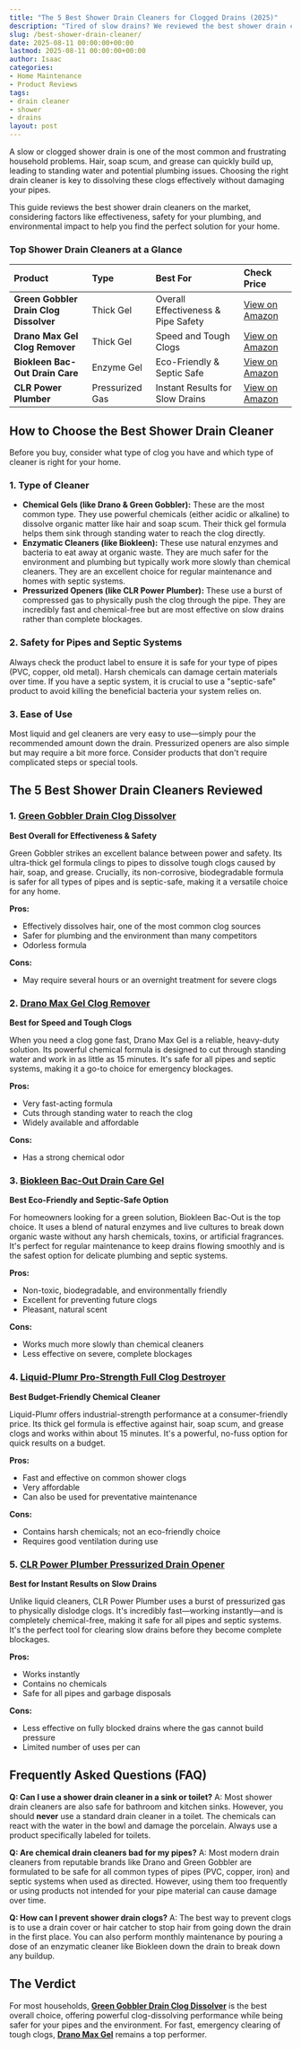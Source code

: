 ```yaml
---
title: "The 5 Best Shower Drain Cleaners for Clogged Drains (2025)"
description: "Tired of slow drains? We reviewed the best shower drain cleaners, from powerful gels to eco-friendly enzymes, to dissolve hair and soap scum fast."
slug: /best-shower-drain-cleaner/
date: 2025-08-11 00:00:00+00:00
lastmod: 2025-08-11 00:00:00+00:00
author: Isaac
categories:
- Home Maintenance
- Product Reviews
tags:
- drain cleaner
- shower
- drains
layout: post
---
```


A slow or clogged shower drain is one of the most common and frustrating household problems. Hair, soap scum, and grease can quickly build up, leading to standing water and potential plumbing issues. Choosing the right drain cleaner is key to dissolving these clogs effectively without damaging your pipes.

This guide reviews the best shower drain cleaners on the market, considering factors like effectiveness, safety for your plumbing, and environmental impact to help you find the perfect solution for your home.

### Top Shower Drain Cleaners at a Glance

| Product | Type | Best For | Check Price |
| :--- | :--- | :--- | :--- |
| **Green Gobbler Drain Clog Dissolver** | Thick Gel | Overall Effectiveness & Pipe Safety | [View on Amazon](https://www.amazon.com/dp/B0182VBOJE/?tag=p-policy-20) |
| **Drano Max Gel Clog Remover** | Thick Gel | Speed and Tough Clogs | [View on Amazon](https://www.amazon.com/dp/B003TS2R1A/?tag=p-policy-20) |
| **Biokleen Bac-Out Drain Care** | Enzyme Gel | Eco-Friendly & Septic Safe | [View on Amazon](https://www.amazon.com/dp/B003TN6JE6/?tag=p-policy-20) |
| **CLR Power Plumber** | Pressurized Gas | Instant Results for Slow Drains | [View on Amazon](https://www.amazon.com/dp/B000ASBFWE/?tag=p-policy-20) |

## How to Choose the Best Shower Drain Cleaner

Before you buy, consider what type of clog you have and which type of cleaner is right for your home.

### 1. Type of Cleaner
*   **Chemical Gels (like Drano & Green Gobbler):** These are the most common type. They use powerful chemicals (either acidic or alkaline) to dissolve organic matter like hair and soap scum. Their thick gel formula helps them sink through standing water to reach the clog directly.
*   **Enzymatic Cleaners (like Biokleen):** These use natural enzymes and bacteria to eat away at organic waste. They are much safer for the environment and plumbing but typically work more slowly than chemical cleaners. They are an excellent choice for regular maintenance and homes with septic systems.
*   **Pressurized Openers (like CLR Power Plumber):** These use a burst of compressed gas to physically push the clog through the pipe. They are incredibly fast and chemical-free but are most effective on slow drains rather than complete blockages.

### 2. Safety for Pipes and Septic Systems
Always check the product label to ensure it is safe for your type of pipes (PVC, copper, old metal). Harsh chemicals can damage certain materials over time. If you have a septic system, it is crucial to use a "septic-safe" product to avoid killing the beneficial bacteria your system relies on.

### 3. Ease of Use
Most liquid and gel cleaners are very easy to use—simply pour the recommended amount down the drain. Pressurized openers are also simple but may require a bit more force. Consider products that don't require complicated steps or special tools.

## The 5 Best Shower Drain Cleaners Reviewed

### 1. [Green Gobbler Drain Clog Dissolver](https://www.amazon.com/dp/B0182VBOJE/?tag=p-policy-20)
**Best Overall for Effectiveness & Safety**

Green Gobbler strikes an excellent balance between power and safety. Its ultra-thick gel formula clings to pipes to dissolve tough clogs caused by hair, soap, and grease. Crucially, its non-corrosive, biodegradable formula is safer for all types of pipes and is septic-safe, making it a versatile choice for any home.

**Pros:**
-   Effectively dissolves hair, one of the most common clog sources
-   Safer for plumbing and the environment than many competitors
-   Odorless formula

**Cons:**
-   May require several hours or an overnight treatment for severe clogs

### 2. [Drano Max Gel Clog Remover](https://www.amazon.com/dp/B003TS2R1A/?tag=p-policy-20)
**Best for Speed and Tough Clogs**

When you need a clog gone fast, Drano Max Gel is a reliable, heavy-duty solution. Its powerful chemical formula is designed to cut through standing water and work in as little as 15 minutes. It's safe for all pipes and septic systems, making it a go-to choice for emergency blockages.

**Pros:**
-   Very fast-acting formula
-   Cuts through standing water to reach the clog
-   Widely available and affordable

**Cons:**
-   Has a strong chemical odor

### 3. [Biokleen Bac-Out Drain Care Gel](https://www.amazon.com/dp/B003TN6JE6/?tag=p-policy-20)
**Best Eco-Friendly and Septic-Safe Option**

For homeowners looking for a green solution, Biokleen Bac-Out is the top choice. It uses a blend of natural enzymes and live cultures to break down organic waste without any harsh chemicals, toxins, or artificial fragrances. It's perfect for regular maintenance to keep drains flowing smoothly and is the safest option for delicate plumbing and septic systems.

**Pros:**
-   Non-toxic, biodegradable, and environmentally friendly
-   Excellent for preventing future clogs
-   Pleasant, natural scent

**Cons:**
-   Works much more slowly than chemical cleaners
-   Less effective on severe, complete blockages

### 4. [Liquid-Plumr Pro-Strength Full Clog Destroyer](https://www.amazon.com/dp/B000VDREQE/?tag=p-policy-20)
**Best Budget-Friendly Chemical Cleaner**

Liquid-Plumr offers industrial-strength performance at a consumer-friendly price. Its thick gel formula is effective against hair, soap scum, and grease clogs and works within about 15 minutes. It's a powerful, no-fuss option for quick results on a budget.

**Pros:**
-   Fast and effective on common shower clogs
-   Very affordable
-   Can also be used for preventative maintenance

**Cons:**
-   Contains harsh chemicals; not an eco-friendly choice
-   Requires good ventilation during use

### 5. [CLR Power Plumber Pressurized Drain Opener](https://www.amazon.com/dp/B000ASBFWE/?tag=p-policy-20)
**Best for Instant Results on Slow Drains**

Unlike liquid cleaners, CLR Power Plumber uses a burst of pressurized gas to physically dislodge clogs. It's incredibly fast—working instantly—and is completely chemical-free, making it safe for all pipes and septic systems. It's the perfect tool for clearing slow drains before they become complete blockages.

**Pros:**
-   Works instantly
-   Contains no chemicals
-   Safe for all pipes and garbage disposals

**Cons:**
-   Less effective on fully blocked drains where the gas cannot build pressure
-   Limited number of uses per can

## Frequently Asked Questions (FAQ)

**Q: Can I use a shower drain cleaner in a sink or toilet?**
A: Most shower drain cleaners are also safe for bathroom and kitchen sinks. However, you should **never** use a standard drain cleaner in a toilet. The chemicals can react with the water in the bowl and damage the porcelain. Always use a product specifically labeled for toilets.

**Q: Are chemical drain cleaners bad for my pipes?**
A: Most modern drain cleaners from reputable brands like Drano and Green Gobbler are formulated to be safe for all common types of pipes (PVC, copper, iron) and septic systems when used as directed. However, using them too frequently or using products not intended for your pipe material can cause damage over time.

**Q: How can I prevent shower drain clogs?**
A: The best way to prevent clogs is to use a drain cover or hair catcher to stop hair from going down the drain in the first place. You can also perform monthly maintenance by pouring a dose of an enzymatic cleaner like Biokleen down the drain to break down any buildup.

## The Verdict

For most households, **[Green Gobbler Drain Clog Dissolver](https://www.amazon.com/dp/B0182VBOJE/?tag=p-policy-20)** is the best overall choice, offering powerful clog-dissolving performance while being safer for your pipes and the environment. For fast, emergency clearing of tough clogs, **[Drano Max Gel](https://www.amazon.com/dp/B003TS2R1A/?tag=p-policy-20)** remains a top performer.